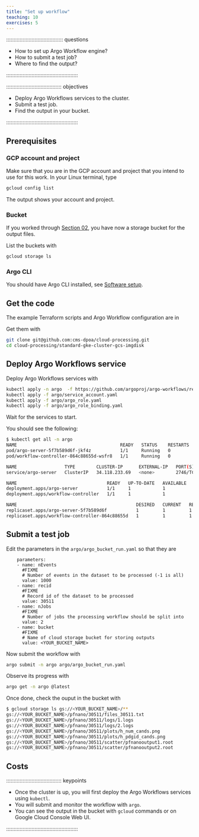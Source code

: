 ```yaml
---
title: "Set up workflow"
teaching: 10
exercises: 5 
---
```


:::::::::::::::::::::::::::::::::::::: questions 

- How to set up Argo Workflow engine?
- How to submit a test job?
- Where to find the output?

::::::::::::::::::::::::::::::::::::::::::::::::

::::::::::::::::::::::::::::::::::::: objectives

- Deploy Argo Workflows services to the cluster.
- Submit a test job.
- Find the output in your bucket.

::::::::::::::::::::::::::::::::::::::::::::::::


## Prerequisites


### GCP account and project

Make sure that you are in the GCP account and project that you intend to use for this work. In your Linux terminal, type

```bash
gcloud config list
```

The output shows your account and project. 

### Bucket

If you worked through [Section 02](episodes/02-storage), you have now a storage bucket for the output files.

List the buckets with

```bash
gcloud storage ls
```

### Argo CLI

You should have Argo CLI installed, see [Software setup](index.html#software-setup).


## Get the code

The example Terraform scripts and Argo Workflow configuration are in 

Get them with

```bash
git clone git@github.com:cms-dpoa/cloud-processing.git
cd cloud-processing/standard-gke-cluster-gcs-imgdisk
```

## Deploy Argo Workflows service

Deploy Argo Workflows services with

```bash
kubectl apply -n argo  -f https://github.com/argoproj/argo-workflows/releases/download/v3.5.10/install.yaml
kubectl apply -f argo/service_account.yaml
kubectl apply -f argo/argo_role.yaml
kubectl apply -f argo/argo_role_binding.yaml
```

Wait for the services to start. 

You should see the following:

```bash
$ kubectl get all -n argo
NAME                                       READY   STATUS    RESTARTS   AGE
pod/argo-server-5f7b589d6f-jkf4z           1/1     Running   0          24s
pod/workflow-controller-864c88655d-wsfr8   1/1     Running   0          24s

NAME                  TYPE        CLUSTER-IP      EXTERNAL-IP   PORT(S)    AGE
service/argo-server   ClusterIP   34.118.233.69   <none>        2746/TCP   25s

NAME                                  READY   UP-TO-DATE   AVAILABLE   AGE
deployment.apps/argo-server           1/1     1            1           24s
deployment.apps/workflow-controller   1/1     1            1           24s

NAME                                             DESIRED   CURRENT   READY   AGE
replicaset.apps/argo-server-5f7b589d6f           1         1         1       24s
replicaset.apps/workflow-controller-864c88655d   1         1         1       24s
```

## Submit a test job

Edit the parameters in the `argo/argo_bucket_run.yaml` so that they are

```
    parameters:
    - name: nEvents
      #FIXME
      # Number of events in the dataset to be processed (-1 is all)
      value: 1000
    - name: recid
      #FIXME
      # Record id of the dataset to be processed
      value: 30511
    - name: nJobs
      #FIXME
      # Number of jobs the processing workflow should be split into
      value: 2
    - name: bucket
      #FIXME
      # Name of cloud storage bucket for storing outputs
      value: <YOUR_BUCKET_NAME>
```

Now submit the workflow with

```bash
argo submit -n argo argo/argo_bucket_run.yaml
```

Observe its progress with

```bash
argo get -n argo @latest
```

Once done, check the ouput in the bucket with

```bash
$ gcloud storage ls gs://<YOUR_BUCKET_NAME>/**
gs://<YOUR_BUCKET_NAME>/pfnano/30511/files_30511.txt
gs://<YOUR_BUCKET_NAME>/pfnano/30511/logs/1.logs
gs://<YOUR_BUCKET_NAME>/pfnano/30511/logs/2.logs
gs://<YOUR_BUCKET_NAME>/pfnano/30511/plots/h_num_cands.png
gs://<YOUR_BUCKET_NAME>/pfnano/30511/plots/h_pdgid_cands.png
gs://<YOUR_BUCKET_NAME>/pfnano/30511/scatter/pfnanooutput1.root
gs://<YOUR_BUCKET_NAME>/pfnano/30511/scatter/pfnanooutput2.root
```

## Costs






::::::::::::::::::::::::::::::::::::: keypoints 

- Once the cluster is up, you will first deploy the Argo Workflows services using `kubectl`.
- You will submit and monitor the workflow with `argo`.
- You can see the output in the bucket with `gcloud` commands or on Google Cloud Console Web UI.


::::::::::::::::::::::::::::::::::::::::::::::::


